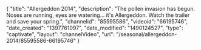{
    "title": "Allergeddon 2014",
    "description": "The pollen invasion has begun. Noses are running, eyes are watering... it's Allergeddon. Watch the trailer and save your spring.",
    "channelid": "85595586",
    "videoid": "66195746",
    "date_created": "1397761097",
    "date_modified": "1490124527",
    "type": "captivate",
    "layout": "channelVideo",
    "url": "\/seasonal\/allergeddon-2014\/85595586-66195746"
}